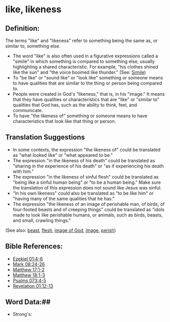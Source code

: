 # like, likeness #

## Definition: ##

The terms "like" and "likeness" refer to something being the same as, or similar to, something else.

* The word "like" is also often used in a figurative expressions called a "simile" in which something is compared to something else, usually highlighting a shared characteristic. For example, "his clothes shined like the sun" and "the voice boomed like thunder." (See: [Simile](rc://en/ta/man/translate/figs-simile))
* To "be like" or "sound like" or "look like" something or someone means to have qualities that are similar to the thing or person being compared to.
* People were created in God's "likeness," that is, in his "image." It means that they have qualities or characteristics that are "like" or "similar to" qualities that God has, such as the ability to think, feel, and communicate.
* To have "the likeness of" something or someone means to have characteristics that look like that thing or person.

## Translation Suggestions ##

* In some contexts, the expression "the likeness of" could be translated as "what looked like" or "what appeared to be."
* The expression "in the likeness of his death" could be translated as "sharing in the experience of his death" or "as if experiencing his death with him."
* The expression "in the likeness of sinful flesh" could be translated as "being like a sinful human being" or "to be a human being." Make sure the translation of this expression does not sound like Jesus was sinful.
* "In his own likeness" could also be translated as "to be like him" or "having many of the same qualities that he has."
* The expression "the likeness of an image of perishable man, of birds, of four-footed beasts and of creeping things" could be translated as "idols made to look like perishable humans, or animals, such as birds, beasts, and small, crawling things."

(See also: [beast](../other/beast.md), [flesh](../kt/flesh.md), [image of God](../kt/imageofgod.md), [image](../other/image.md), [perish](../kt/perish.md))

## Bible References: ##

* [Ezekiel 01:4-6](rc://en/tn/help/ezk/01/04)
* [Mark 08:24-26](rc://en/tn/help/mrk/08/24)
* [Matthew 17:1-2](rc://en/tn/help/mat/17/01)
* [Matthew 18:1-3](rc://en/tn/help/mat/18/01)
* [Psalms 073:4-5](rc://en/tn/help/psa/073/004)
* [Revelation 01:12-13](rc://en/tn/help/rev/01/12)

## Word Data:##

* Strong's: 

